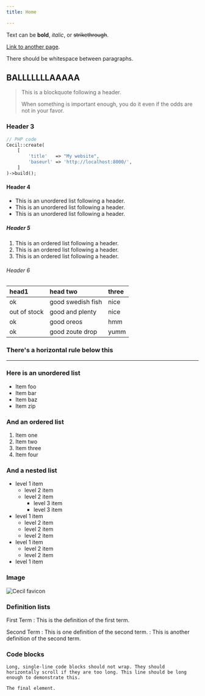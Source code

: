 ```yaml
---
title: Home

---
```

Text can be **bold**, _italic_, or ~~strikethrough~~.

[Link to another page](another-page.md).

There should be whitespace between paragraphs.

## BALLLLLLLAAAAA

> This is a blockquote following a header.
>
> When something is important enough, you do it even if the odds are not in your favor.

### Header 3

```php
// PHP code
Cecil::create(
    [
        'title'   => "My website",
        'baseurl' => 'http://localhost:8000/',
    ]
)->build();
```

#### Header 4

* This is an unordered list following a header.
* This is an unordered list following a header.
* This is an unordered list following a header.

##### Header 5

1. This is an ordered list following a header.
2. This is an ordered list following a header.
3. This is an ordered list following a header.

###### Header 6

| head1 | head two | three |
| :--- | :--- | :--- |
| ok | good swedish fish | nice |
| out of stock | good and plenty | nice |
| ok | good oreos | hmm |
| ok | good zoute drop | yumm |

### There's a horizontal rule below this

***

### Here is an unordered list

* Item foo
* Item bar
* Item baz
* Item zip

### And an ordered list

1. Item one
2. Item two
3. Item three
4. Item four

### And a nested list

* level 1 item
  * level 2 item
  * level 2 item
    * level 3 item
    * level 3 item
* level 1 item
  * level 2 item
  * level 2 item
  * level 2 item
* level 1 item
  * level 2 item
  * level 2 item
* level 1 item

### Image

![Cecil favicon](/favicon.png "Cecil favicon")

### Definition lists

First Term
: This is the definition of the first term.

Second Term
: This is one definition of the second term.
: This is another definition of the second term.

### Code blocks

```text
Long, single-line code blocks should not wrap. They should horizontally scroll if they are too long. This line should be long enough to demonstrate this.
```

```text
The final element.
```